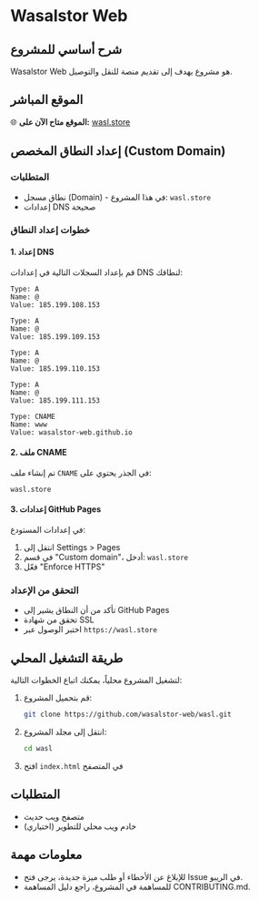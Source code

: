 # Wasalstor Web

## شرح أساسي للمشروع
Wasalstor Web هو مشروع يهدف إلى تقديم منصة للنقل والتوصيل.

## الموقع المباشر
🌐 **الموقع متاح الآن على:** [wasl.store](https://wasl.store)

## إعداد النطاق المخصص (Custom Domain)

### المتطلبات
- نطاق مسجل (Domain) - في هذا المشروع: `wasl.store`
- إعدادات DNS صحيحة

### خطوات إعداد النطاق

#### 1. إعداد DNS
قم بإعداد السجلات التالية في إعدادات DNS لنطاقك:

```
Type: A
Name: @
Value: 185.199.108.153

Type: A  
Name: @
Value: 185.199.109.153

Type: A
Name: @
Value: 185.199.110.153

Type: A
Name: @
Value: 185.199.111.153

Type: CNAME
Name: www
Value: wasalstor-web.github.io
```

#### 2. ملف CNAME
تم إنشاء ملف `CNAME` في الجذر يحتوي على:
```
wasl.store
```

#### 3. إعدادات GitHub Pages
في إعدادات المستودع:
1. انتقل إلى Settings > Pages
2. في قسم "Custom domain"، أدخل: `wasl.store`
3. فعّل "Enforce HTTPS"

### التحقق من الإعداد
- تأكد من أن النطاق يشير إلى GitHub Pages
- تحقق من شهادة SSL
- اختبر الوصول عبر `https://wasl.store`

## طريقة التشغيل المحلي
لتشغيل المشروع محلياً، يمكنك اتباع الخطوات التالية:

1. قم بتحميل المشروع:
   ```bash
   git clone https://github.com/wasalstor-web/wasl.git
   ```
2. انتقل إلى مجلد المشروع:
   ```bash
   cd wasl
   ```
3. افتح `index.html` في المتصفح

## المتطلبات
- متصفح ويب حديث
- (اختياري) خادم ويب محلي للتطوير

## معلومات مهمة
- للإبلاغ عن الأخطاء أو طلب ميزة جديدة، يرجى فتح Issue في الريبو.
- للمساهمة في المشروع، راجع دليل المساهمة CONTRIBUTING.md.